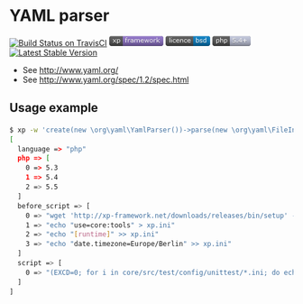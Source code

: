 YAML parser
===========

[![Build Status on TravisCI](https://secure.travis-ci.org/xp-forge/yaml.svg)](http://travis-ci.org/xp-forge/yaml)
[![XP Framework Module](https://raw.githubusercontent.com/xp-framework/web/master/static/xp-framework-badge.png)](https://github.com/xp-framework/core)
[![BSD Licence](https://raw.githubusercontent.com/xp-framework/web/master/static/licence-bsd.png)](https://github.com/xp-framework/core/blob/master/LICENCE.md)
[![Required PHP 5.4+](https://raw.githubusercontent.com/xp-framework/web/master/static/php-5_4plus.png)](http://php.net/)
[![Latest Stable Version](https://poser.pugx.org/xp-forge/yaml/version.png)](https://packagist.org/packages/xp-forge/yaml)

* See http://www.yaml.org/
* See http://www.yaml.org/spec/1.2/spec.html

Usage example
-------------

```sh
$ xp -w 'create(new \org\yaml\YamlParser())->parse(new \org\yaml\FileInput($argv[1]));' ../xp.public/.travis.yml
[
  language => "php"
  php => [
    0 => 5.3
    1 => 5.4
    2 => 5.5
  ]
  before_script => [
    0 => "wget 'http://xp-framework.net/downloads/releases/bin/setup' -O - | php"
    1 => "echo "use=core:tools" > xp.ini"
    2 => "echo "[runtime]" >> xp.ini"
    3 => "echo "date.timezone=Europe/Berlin" >> xp.ini"
  ]
  script => [
    0 => "(EXCD=0; for i in core/src/test/config/unittest/*.ini; do echo "---> $i"; ./unittest $i; RES=$?; if [ $RES -ne 0 ]; then EXCD=$RES; fi; done; exit $EXCD;)"
  ]
]
```